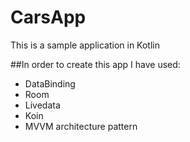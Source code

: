 # CarsApp
This is a sample application in Kotlin

##In order to create this app I have used:
  * DataBinding
  * Room
  * Livedata
  * Koin
  * MVVM architecture pattern

